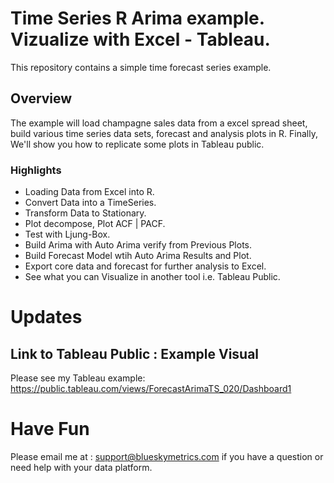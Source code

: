 # Time Series R Arima example. Vizualize with Excel - Tableau.
This repository contains a simple time forecast series example.

## Overview

The example will load champagne sales data from a excel spread sheet,
build various time series data sets, forecast and analysis plots in R.
Finally, We'll show you how to replicate some plots in Tableau public.

### Highlights

* Loading Data from Excel into R.
* Convert Data into a TimeSeries.
* Transform Data to Stationary.
* Plot decompose, Plot ACF | PACF.
* Test with Ljung-Box.
* Build Arima with Auto Arima verify from Previous Plots.
* Build Forecast Model wtih Auto Arima Results and Plot.
* Export core data and forecast for further analysis to Excel.
* See what you can Visualize in another tool i.e. Tableau Public.

# Updates
 

## Link to Tableau Public : Example Visual ##
Please see my Tableau example:
https://public.tableau.com/views/ForecastArimaTS_020/Dashboard1

# Have Fun
Please email me at : support@blueskymetrics.com if you have
a question or need help with your data platform.

